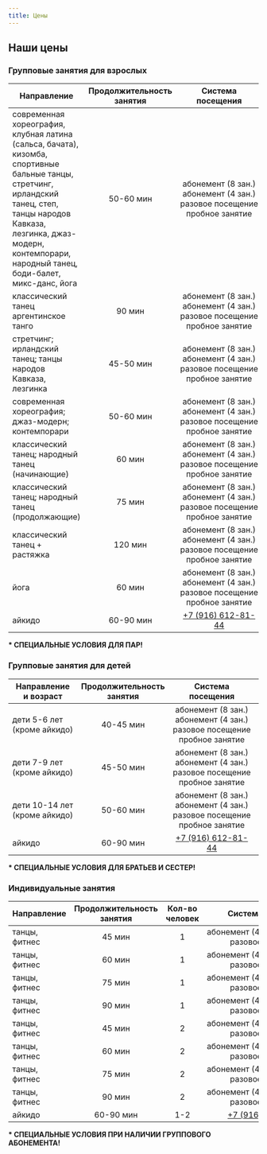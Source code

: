 ```yaml
---
title: Цены
---
```


## Наши цены

### Групповые занятия для взрослых

| Направление                                                                              | Продолжительность занятия |                          Система посещения                          |        Стоимость         |
| ---------------------------------------------------------------------------------------- | :-----------------------: | :-----------------------------------------------------------------: | :----------------------: |
| современная хореография, клубная латина (сальса, бачата),<br>кизомба, спортивные бальные танцы, стретчинг,<br>ирландский танец, степ, танцы народов Кавказа,<br>лезгинка, джаз-модерн, контемпорари,<br>народный танец, боди-балет, микс-данс, йога             |          50-60 мин           | <nobr>абонемент (8 зан.)<br>абонемент (4 зан.)<br>разовое посещение<br>пробное занятие |  4800₽<br>2800₽<br>900₽<br>600₽  |
| классический танец<br>аргентинское танго                                                                    |          90 мин           | <nobr>абонемент (8 зан.)<br>абонемент (4 зан.)<br>разовое посещение<br>пробное занятие | 7200₽<br>4000₽<br>1200₽<br>600₽  |
| стретчинг; ирландский танец; танцы народов Кавказа, лезгинка                             |          45-50 мин        | <nobr>абонемент (8 зан.)<br>абонемент (4 зан.)<br>разовое посещение<br>пробное занятие |  4800₽<br>2800₽<br>900₽<br>600₽  |
| современная хореография; джаз-модерн; контемпорари                                       |          50-60 мин        | <nobr>абонемент (8 зан.)<br>абонемент (4 зан.)<br>разовое посещение<br>пробное занятие |  4800₽<br>2800₽<br>900₽<br>600₽  |
| классический танец; народный танец (начинающие)                                          |          60 мин           | <nobr>абонемент (8 зан.)<br>абонемент (4 зан.)<br>разовое посещение<br>пробное занятие |  5600₽<br>3200₽<br>1000₽<br>600₽ |
| классический танец; народный танец (продолжающие)                                        |          75 мин           | <nobr>абонемент (8 зан.)<br>абонемент (4 зан.)<br>разовое посещение<br>пробное занятие | 7200₽<br>4000₽<br>1200₽<br>600₽  |
| классический танец + растяжка                                                            |          120 мин          | <nobr>абонемент (8 зан.)<br>абонемент (4 зан.)<br>разовое посещение<br>пробное занятие | 11200₽<br>6400₽<br>2000₽<br>1200₽|
| йога                                                                                     |          60 мин           | <nobr>абонемент (8 зан.)<br>абонемент (4 зан.)<br>разовое посещение<br>пробное занятие |  4800₽<br>2800₽<br>900₽<br>600₽  |
| айкидо                                                                                   |         60-90 мин         |              [+7 (916) 612-81-44](tel://+79166128144)               |        уточняйте         |

**\* СПЕЦИАЛЬНЫЕ УСЛОВИЯ ДЛЯ ПАР!**

### Групповые занятия для детей

| Направление и возраст                    | Продолжительность занятия |                          Система посещения                          |       Стоимость        |
| ---------------------------------------- | :-----------------------: | :-----------------------------------------------------------------: | :--------------------: |
| <nobr> дети 5-6 лет <br>(кроме айкидо)   |         40-45 мин         | <nobr>абонемент (8 зан.)<br>абонемент (4 зан.)<br>разовое посещение<br>пробное занятие | 4800₽<br>2800₽<br>800₽<br>600₽ |
| <nobr> дети 7-9 лет <br>(кроме айкидо)   |         45-50 мин         | <nobr>абонемент (8 зан.)<br>абонемент (4 зан.)<br>разовое посещение<br>пробное занятие | 4800₽<br>2800₽<br>800₽<br>600₽ |
| <nobr> дети 10-14 лет <br>(кроме айкидо) |         50-60 мин         | <nobr>абонемент (8 зан.)<br>абонемент (4 зан.)<br>разовое посещение<br>пробное занятие | 4800₽<br>2800₽<br>800₽<br>600₽ |
| айкидо                                   |         60-90 мин         |              [+7 (916) 612-81-44](tel://+79166128144)               |       уточняйте        |

**\* СПЕЦИАЛЬНЫЕ УСЛОВИЯ ДЛЯ БРАТЬЕВ И СЕСТЕР!**

### Индивидуальные занятия

| Направление   | Продолжительность занятия | Кол-во человек |                     Система посещения                     |    Стоимость    |
| ------------- | :-----------------------: | :------------: | :-------------------------------------------------------: | :-------------: |
| танцы, фитнес |          45 мин           |       1        | <nobr>абонемент (4 занятия, 60 дней)<br>разовое посещение | 8000₽<br>2400₽  |
| танцы, фитнес |          60 мин           |       1        | <nobr>абонемент (4 занятия, 60 дней)<br>разовое посещение | 10400₽<br>3200₽ |
| танцы, фитнес |          75 мин           |       1        | <nobr>абонемент (4 занятия, 60 дней)<br>разовое посещение | 13000₽<br>4000₽ |
| танцы, фитнес |          90 мин           |       1        | <nobr>абонемент (4 занятия, 60 дней)<br>разовое посещение | 15600₽<br>4800₽ |
| танцы, фитнес |          45 мин           |       2        | <nobr>абонемент (4 занятия, 60 дней)<br>разовое посещение | 4000₽<br>1200₽  |
| танцы, фитнес |          60 мин           |       2        | <nobr>абонемент (4 занятия, 60 дней)<br>разовое посещение | 5200₽<br>1600₽  |
| танцы, фитнес |          75 мин           |       2        | <nobr>абонемент (4 занятия, 60 дней)<br>разовое посещение | 6500₽<br>2000₽  |
| танцы, фитнес |          90 мин           |       2        | <nobr>абонемент (4 занятия, 60 дней)<br>разовое посещение | 7800₽<br>2400₽  |
| айкидо        |         60-90 мин         |      1-2       |         [+7 (916) 612-81-44](tel://+79166128144)          |    уточняйте    |

**\* СПЕЦИАЛЬНЫЕ УСЛОВИЯ ПРИ НАЛИЧИИ ГРУППОВОГО АБОНЕМЕНТА!**
